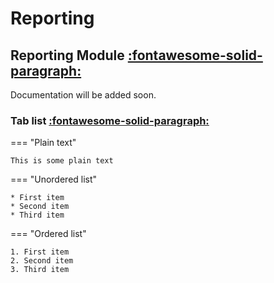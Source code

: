 # Reporting

## Reporting Module <a id="reporting-module"></a><span class="hover-reveal icon-link">[:fontawesome-solid-paragraph:](#reporting-module)</span>

Documentation will be added soon.

### Tab list <a id="tab-list"></a><span class="hover-reveal icon-link">[:fontawesome-solid-paragraph:](#tab-list)</span>

=== "Plain text"

    This is some plain text

=== "Unordered list"

    * First item
    * Second item
    * Third item

=== "Ordered list"

    1. First item
    2. Second item
    3. Third item

